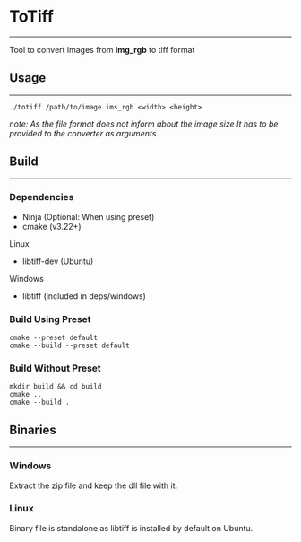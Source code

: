 # ToTiff

---

 Tool to convert images from __img_rgb__ to tiff format

## Usage

---

```shell
./totiff /path/to/image.ims_rgb <width> <height>
```
_note: As the file format does not inform about the image size It has to be provided to the converter as arguments._

## Build

---

### Dependencies
- Ninja (Optional: When using preset)
- cmake (v3.22+)

Linux
- libtiff-dev (Ubuntu)

Windows
- libtiff (included in deps/windows)

### Build Using Preset

```shell
cmake --preset default
cmake --build --preset default
```

### Build Without Preset

```shell
mkdir build && cd build
cmake ..
cmake --build .
```


## Binaries

---
### Windows
Extract the zip file and keep the dll file with it.

### Linux
Binary file is standalone as libtiff is installed by default on Ubuntu.